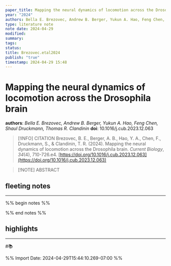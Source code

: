 ```yaml
---
paper_title: Mapping the neural dynamics of locomotion across the Drosophila brain
year: "2024"
authors: Bella E. Brezovec, Andrew B. Berger, Yukun A. Hao, Feng Chen, Shaul Druckmann, Thomas R. Clandinin
type: literature note
note date: 2024-04-29
modified: 
summary: 
tags: 
status: 
title: Brezovec.etal2024
publish: "true"
timestamp: 2024-04-29 15:48
---
```

# Mapping the neural dynamics of locomotion across the Drosophila brain
**authors**: *Bella E. Brezovec, Andrew B. Berger, Yukun A. Hao, Feng Chen, Shaul Druckmann, Thomas R. Clandinin*
**doi**: 10.1016/j.cub.2023.12.063

> [!INFO] CITATION
> Brezovec, B. E., Berger, A. B., Hao, Y. A., Chen, F., Druckmann, S., & Clandinin, T. R. (2024). Mapping the neural dynamics of locomotion across the Drosophila brain. _Current Biology_, _34_(4), 710-726.e4. [https://doi.org/10.1016/j.cub.2023.12.063](https://doi.org/10.1016/j.cub.2023.12.063)

> [!NOTE] ABSTRACT
> 
> 

## fleeting notes
---
%% begin notes %% 


%% end notes %% 
## highlights
---
#📚 

%% Import Date: 2024-04-29T15:44:10.269-07:00 %%
